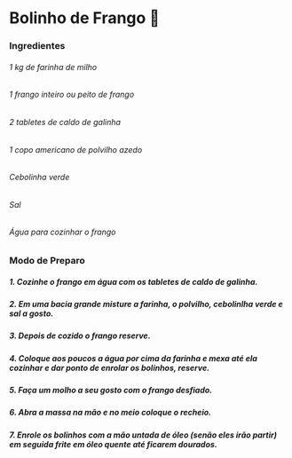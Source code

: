 # Bolinho de Frango 🍗

### Ingredientes
###### 1 kg de farinha de milho
###### 1 frango inteiro ou peito de frango
###### 2 tabletes de caldo de galinha
###### 1 copo americano de polvilho azedo
###### Cebolinha verde
###### Sal
###### Água para cozinhar o frango

### Modo de Preparo
##### 1. Cozinhe o frango em água com os tabletes de caldo de galinha.
##### 2. Em uma bacia grande misture a farinha, o polvilho, cebolinlha verde e sal a gosto.
##### 3. Depois de cozido o frango reserve.
##### 4. Coloque aos poucos a água por cima da farinha e mexa até ela cozinhar e dar ponto de enrolar os bolinhos, reserve.
##### 5. Faça um molho a seu gosto com o frango desfiado.
##### 6. Abra a massa na mão e no meio coloque o recheio.
##### 7. Enrole os bolinhos com a mão untada de óleo (senão eles irão partir) em seguida frite em óleo quente até ficarem dourados.

